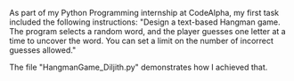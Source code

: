As part of my Python Programming internship at CodeAlpha, my first task included the following instructions:
"Design a text-based Hangman game. The program selects a random word, and the player guesses one letter at a time to uncover the word. You can set a limit on the number of incorrect guesses allowed."

The file "HangmanGame_Diljith.py" demonstrates how I achieved that.
